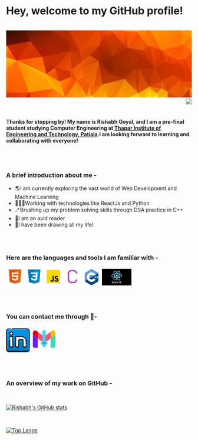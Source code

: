 # Hey, welcome to my GitHub profile!

<br />

<img src="./images/banner.jpg" alt="Banner" width="1000">

<br />

<img align="right" src="https://komarev.com/ghpvc/?username=rishabhgl&color=orange" />


<br />
<br />

#### Thanks for stopping by! My name is Rishabh Goyal, and I am a pre-final student studying Computer Engineering at [Thapar Institute of Engineering and Technology, Patiala](https://www.thapar.edu/).I am looking forward to learning and collaborating with everyone!

<br />
<br />

### A brief introduction about me -
* 🌎I am currently exploring the vast world of Web Development and Machine Learning
* 👨🏽‍💻Working with technologies like ReactJs and Python
* 🪥Brushing up my problem solving skills through DSA practice in C++
* 📕I am an avid reader
* 🎨I have been drawing all my life!

<br />
<br />

### Here are the languages and tools I am familiar with -
![HTML](./images/html.png)
![CSS](./images/css.png)
![Javascript](./images/javascript.png)
![C](./images/c.png)
<img src="./images/c++.png" alt="C++" width="48" />
<img src="./images/react.png" alt="C++" width="80" />

<br />
<br />

### You can contact me through 📝-
[![LinkedIn](./images/linkedin.png)](https://www.linkedin.com/in/rishabh-goyal-57278b229/)
<a href="mailto:rishabhgl098@gmail.com">
        <img src="./images/gmail.png" width="70" />
</a>

<br />
<br />

### An overview of my work on GitHub -

<br />

[![Rishabh's GitHub stats](https://github-readme-stats.vercel.app/api?username=rishabhgl&show_icons=true&theme=gruvbox)](https://github.com/api/rishabhgl/github-readme-stats)

<br />

[![Top Langs](https://github-readme-stats.vercel.app/api/top-langs/?username=rishabhgl&show_icons=true&theme=gruvbox)](https://github.com/\rishabhgl/github-readme-stats)



